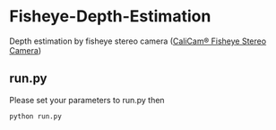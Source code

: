 # Fisheye-Depth-Estimation
Depth estimation by fisheye stereo camera ([CaliCam® Fisheye Stereo Camera](https://astar.ai/products/stereo-camera))

## run.py
Please set your parameters to run.py then
```
python run.py
```
